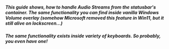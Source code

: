 ##### This guide shows, how to handle Audio Streams from the statusbar's container. The same functionality you can find inside vanilla Windows Volume overlay (somehow Microsoft removed this feature in Win11, but it still alive on lockscreen...)
##### The same functionality exists inside variety of keyboards. So probably, you even have one!
